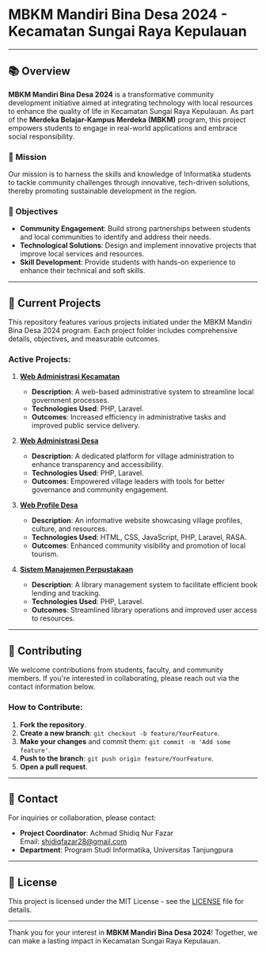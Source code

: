 # MBKM Mandiri Bina Desa 2024 - Kecamatan Sungai Raya Kepulauan

---

## 📚 Overview

**MBKM Mandiri Bina Desa 2024** is a transformative community development initiative aimed at integrating technology with local resources to enhance the quality of life in Kecamatan Sungai Raya Kepulauan. As part of the **Merdeka Belajar-Kampus Merdeka (MBKM)** program, this project empowers students to engage in real-world applications and embrace social responsibility.

### 🚀 Mission

Our mission is to harness the skills and knowledge of Informatika students to tackle community challenges through innovative, tech-driven solutions, thereby promoting sustainable development in the region.

### 🎯 Objectives

- **Community Engagement**: Build strong partnerships between students and local communities to identify and address their needs.
- **Technological Solutions**: Design and implement innovative projects that improve local services and resources.
- **Skill Development**: Provide students with hands-on experience to enhance their technical and soft skills.

---

## 🌟 Current Projects

This repository features various projects initiated under the MBKM Mandiri Bina Desa 2024 program. Each project folder includes comprehensive details, objectives, and measurable outcomes.

### Active Projects:

1. **[Web Administrasi Kecamatan](link-to-project1)**
   - **Description**: A web-based administrative system to streamline local government processes.
   - **Technologies Used**: PHP, Laravel.
   - **Outcomes**: Increased efficiency in administrative tasks and improved public service delivery.

2. **[Web Administrasi Desa](link-to-project2)**
   - **Description**: A dedicated platform for village administration to enhance transparency and accessibility.
   - **Technologies Used**: PHP, Laravel.
   - **Outcomes**: Empowered village leaders with tools for better governance and community engagement.

3. **[Web Profile Desa](link-to-project3)**
   - **Description**: An informative website showcasing village profiles, culture, and resources.
   - **Technologies Used**: HTML, CSS, JavaScript, PHP, Laravel, RASA.
   - **Outcomes**: Enhanced community visibility and promotion of local tourism.

4. **[Sistem Manajemen Perpustakaan](link-to-project4)**
   - **Description**: A library management system to facilitate efficient book lending and tracking.
   - **Technologies Used**: PHP, Laravel.
   - **Outcomes**: Streamlined library operations and improved user access to resources.

---

## 🤝 Contributing

We welcome contributions from students, faculty, and community members. If you're interested in collaborating, please reach out via the contact information below.

### How to Contribute:

1. **Fork the repository**.
2. **Create a new branch**: `git checkout -b feature/YourFeature`.
3. **Make your changes** and commit them: `git commit -m 'Add some feature'`.
4. **Push to the branch**: `git push origin feature/YourFeature`.
5. **Open a pull request**.

---

## 📧 Contact

For inquiries or collaboration, please contact:

- **Project Coordinator**: Achmad Shidiq Nur Fazar  
  Email: [shidiqfazar28@gmail.com](mailto:shidiqfazar28@gmail.com)
- **Department**: Program Studi Informatika, Universitas Tanjungpura

---

## 📜 License

This project is licensed under the MIT License - see the [LICENSE](LICENSE) file for details.

---

Thank you for your interest in **MBKM Mandiri Bina Desa 2024**! Together, we can make a lasting impact in Kecamatan Sungai Raya Kepulauan.
